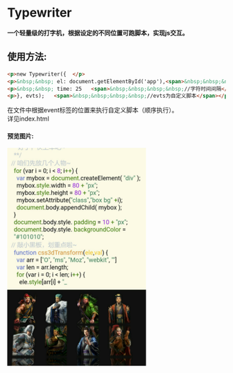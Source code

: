 # Typewriter
<b>一个轻量级的打字机，根据设定的不同位置可跑脚本，实现js交互。</b>
<br/>
## 使用方法:
```html
<p>new Typewriter({  </p>            
<p>&nbsp;&nbsp;	el: document.getElementById('app'),<span>&nbsp;&nbsp;&nbsp;&nbsp;//输入区对象</span></p>
<p>&nbsp;&nbsp;	time: 25   <span>&nbsp;&nbsp;&nbsp;&nbsp;//字符时间间隔</span></p>                        
<p>}, evts);   <span>&nbsp;&nbsp;&nbsp;&nbsp;//evts为自定义脚本</span></p>
```
在文件中根据event标签的位置来执行自定义脚本（顺序执行）。
<br />
详见index.html
<br/>
<h4>预览图片:</h4>
<img src="https://github.com/jsmask/Typewriter/blob/master/tw.jpg" width="320" />

